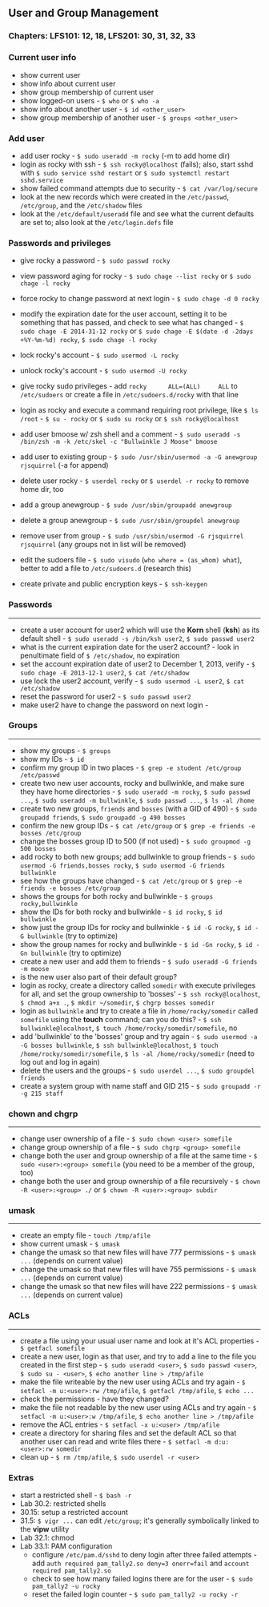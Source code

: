 User and Group Management
-----

### Chapters: LFS101: 12, 18, LFS201: 30, 31, 32, 33

### Current user info
* show current user
* show info about current user
* show group membership of current user
* show logged-on users - `$ who` or `$ who -a`
* show info about another user - `$ id <other_user>`
* show group membership of another user - `$ groups <other_user>`

### Add user
* add user rocky - `$ sudo useradd -m rocky` (-m to add home dir)
* login as rocky with ssh - `$ ssh rocky@localhost` (fails); also, start sshd with `$ sudo service sshd restart` or `$ sudo systemctl restart sshd.service`
* show failed command attempts due to security - `$ cat /var/log/secure`
* look at the new records which were created in the `/etc/passwd`, `/etc/group`, and the `/etc/shadow` files
* look at the `/etc/default/useradd` file and see what the current defaults are set to; also look at the `/etc/login.defs` file

### Passwords and privileges
* give rocky a password - `$ sudo passwd rocky`
* view password aging for rocky - `$ sudo chage --list rocky` or `$ sudo chage -l rocky`
* force rocky to change password at next login - `$ sudo chage -d 0 rocky`
* modify the expiration date for the user account, setting it to be something that has passed, and check to see what has changed - `$ sudo chage -E 2014-31-12 rocky` or `$ sudo chage -E $(date -d -2days +%Y-%m-%d) rocky`, `$ sudo chage -l rocky`
* lock rocky's account - `$ sudo usermod -L rocky`
* unlock rocky's account - `$ sudo usermod -U rocky`

* give rocky sudo privileges - add `rocky      ALL=(ALL)     ALL` to `/etc/sudoers` or create a file in `/etc/sudoers.d/rocky` with that line
* login as rocky and execute a command requiring root privilege, like `$ ls /root` - `$ su - rocky` or `$ sudo su rocky` or `$ ssh rocky@localhost`



* add user bmoose w/ zsh shell and a comment - `$ sudo useradd -s /bin/zsh -m -k /etc/skel -c "Bullwinkle J Moose" bmoose`





* add user to existing group - `$ sudo /usr/sbin/usermod -a -G anewgroup rjsquirrel` (-a for append)
* delete user rocky - `$ userdel rocky` or `$ userdel -r rocky` to remove home dir, too
* add a group anewgroup - `$ sudo /usr/sbin/groupadd anewgroup`  
* delete a group anewgroup - `$ sudo /usr/sbin/groupdel anewgroup`  

* remove user from group - `$ sudo /usr/sbin/usermod -G rjsquirrel rjsquirrel` (any groups not in list will be removed)

* edit the sudoers file - `$ sudo visudo` (`who where = (as_whom) what`), better to add a file to `/etc/sudoers.d` (research this)
* create private and public encryption keys - `$ ssh-keygen` 
 
### Passwords
----
* create a user account for user2 which will use the **Korn** shell (**ksh**) as its default shell - `$ sudo useradd -s /bin/ksh user2`, `$ sudo passwd user2`
* what is the current expiration date for the user2 account? - look in penultimate field of `$ /etc/shadow`, no expiration
* set the account expiration date of user2 to December 1, 2013, verify - `$ sudo chage -E 2013-12-1 user2`, `$ cat /etc/shadow`
* use lock the user2 account, verify - `$ sudo usermod -L user2`, `$ cat /etc/shadow`
* reset the password for user2 - `$ sudo passwd user2`
* make user2 have to change the password on next login - 
  
### Groups
----
* show my groups - `$ groups`
* show my IDs - `$ id`
* confirm my group ID in two places - `$ grep -e student /etc/group /etc/passwd`
* create two new user accounts, rocky and bullwinkle, and make sure they have home directories - `$ sudo useradd -m rocky`, `$ sudo passwd ...`, `$ sudo useradd -m bullwinkle`, `$ sudo passwd ...`, `$ ls -al /home`
* create two new groups, `friends` and `bosses` (with a GID of 490) - `$ sudo groupadd friends`, `$ sudo groupadd -g 490 bosses`
* confirm the new group IDs - `$ cat /etc/group` or `$ grep -e friends -e bosses /etc/group`
* change the bosses group ID to 500 (if not used) - `$ sudo groupmod -g 500 bosses`
* add rocky to both new groups; add bullwinkle to group friends - `$ sudo usermod -G friends,bosses rocky`, `$ sudo usermod -G friends bullwinkle`
* see how the groups have changed - `$ cat /etc/group` or `$ grep -e friends -e bosses /etc/group`
* shows the groups for both rocky and bullwinkle - `$ groups rocky,bullwinkle`
* show the IDs for both rocky and bullwinkle - `$ id rocky`, `$ id bullwinkle`
* show just the group IDs for rocky and bullwinkle - `$ id -G rocky`, `$ id -G bullwinkle` (try to optimize)
* show the group names for rocky and bullwinkle - `$ id -Gn rocky`, `$ id -Gn bullwinkle` (try to optimize)
* create a new user and add them to friends - `$ sudo useradd -G friends -m moose`
* is the new user also part of their default group?
* login as rocky, create a directory called `somedir` with execute privileges for all, and set the group ownership to 'bosses' - `$ ssh rocky@localhost`, `$ chmod a+x .`, `$ mkdir ~/somedir`, `$ chgrp bosses somedir`
* login as `bullwinkle` and try to create a file in `/home/rocky/somedir` called `somefile` using the **touch** command; can you do this? - `$ ssh bullwinkle@localhost`, `$ touch /home/rocky/somedir/somefile`, no
* add 'bullwinkle' to the 'bosses' group and try again - `$ sudo usermod -a -G bosses bullwinkle`, `$ ssh bullwinkle@localhost`, `$ touch /home/rocky/somedir/somefile`, `$ ls -al /home/rocky/somedir` (need to log out and log in again)
* delete the users and the groups - `$ sudo userdel ...`, `$ sudo groupdel friends`
* create a system group with name staff and GID 215 - `$ sudo groupadd -r -g 215 staff`

### chown and chgrp 
----
* change user ownership of a file - `$ sudo chown <user> somefile`
* change group ownership of a file - `$ sudo chgrp <group> somefile`
* change both the user and group ownership of a file at the same time - `$ sudo <user>:<group> somefile` (you need to be a member of the group, too)
* change both the user and group ownership of a file recursively - `$ chown -R <user>:<group> ./` or `$ chown -R <user>:<group> subdir`
 
### umask
----
* create an empty file - `touch /tmp/afile`
* show current umask - `$ umask`
* change the umask so that new files will have 777 permissions - `$ umask ...` (depends on current value)
* change the umask so that new files will have 755 permissions - `$ umask ...` (depends on current value)
* change the umask so that new files will have 222 permissions - `$ umask ...` (depends on current value)

### ACLs
----
* create a file using your usual user name and look at it's ACL properties - ` $ getfacl somefile`
* create a new user, login as that user, and try to add a line to the file you created in the first step - `$ sudo useradd <user>`, `$ sudo passwd <user>`, `$ sudo su - <user>`, `$ echo another line > /tmp/afile`
* make the file writeable by the new user using ACLs and try again - `$ setfacl -m u:<user>:rw /tmp/afile`, `$ getfacl /tmp/afile`, `$ echo ...`
* check the permissions - have they changed?
* make the file not readable by the new user using ACLs and try again - `$ setfacl -m u:<user>:w /tmp/afile`, `$ echo another line > /tmp/afile`
* remove the ACL entries - `$ setfacl -x u:<user> /tmp/afile`
* create a directory for sharing files and set the default ACL so that another user can read and write files there - `$ setfacl -m d:u:<user>:rw somedir`
* clean up  - `$ rm /tmp/afile`, `$ sudo userdel -r <user>`

### Extras
* start a restricted shell - `$ bash -r`
* Lab 30.2: restricted shells
* 30.15: setup a restricted account
* 31.5: `$ vigr ...` can edit `/etc/group`; it's generally symbolically linked to the **vipw** utility
* Lab 32.1: chmod
* Lab 33.1: PAM configuration
    * configure `/etc/pam.d/sshd` to deny login after three failed attempts - add `auth required pam_tally2.so deny=3 onerr=fail` and `account required pam_tally2.so`
    * check to see how many failed logins there are for the user - `$ sudo pam_tally2 -u rocky`
    * reset the failed login counter - `$ sudo pam_tally2 -u rocky -r`